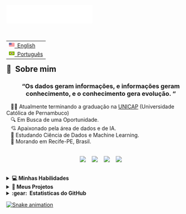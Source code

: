 <img src="svg/headline_ptbr.svg"></img>
<div>

<table align="right">
 <tr><td><a href="README_us.md"><img src="https://github.com/pedrrocabral/pedrrocabral/blob/7c4a9d0eaf8e5e1528d89a675a94da46f801ec18/svg/us-flag.png" height="15"> &nbsp;English</a></td></tr>
 <tr><td><a href="README.md"><img src="https://github.com/pedrrocabral/pedrrocabral/blob/7c4a9d0eaf8e5e1528d89a675a94da46f801ec18/svg/br-flag.png" height="15"> &nbsp;Português</a></td></tr>
</table>

## :space_invader: &nbsp;Sobre mim
<div align="center">

### “Os dados geram informações, e informações geram conhecimento, e o conhecimento gera evolução. “
</div>

&nbsp;&nbsp;&nbsp;🧑‍💻 Atualmente terminando a graduação na [UNICAP](https://portal.unicap.br/) (Universidade Católica de Pernambuco) \
&nbsp;&nbsp;&nbsp;🔍 Em Busca de uma Oportunidade.\
&nbsp;&nbsp;&nbsp;💘 Apaixonado pela área de dados e de IA.\
&nbsp;&nbsp;&nbsp;📘 Estudando Ciência de Dados e Machine Learning.\
&nbsp;&nbsp;&nbsp;🌵 Morando em Recife-PE, Brasil.
&nbsp;&nbsp;&nbsp;&nbsp;  
&nbsp;&nbsp;&nbsp;&nbsp;  
<p align="center">
  <a href="https://api.whatsapp.com/send?phone=5581998854988&text=Oii%20Pedro%2C%20peguei%20seu%20Whatsapp%20no%20Github!" target="_blank"><img src="https://img.shields.io/badge/WhatsApp-25D366?style=for-the-badge&logo=whatsapp&logoColor=white" target="_blank"></a>&nbsp;&nbsp;&nbsp;
  <a href="https://www.instagram.com/pedrrogomes" target="_blank"><img src="https://img.shields.io/badge/-Instagram-%23E4405F?style=for-the-badge&logo=instagram&logoColor=white" target="_blank"></a>&nbsp;&nbsp;&nbsp;
  <a href="https://www.linkedin.com/in/pedrrocabral/" target="_blank"><img src="https://img.shields.io/badge/-LinkedIn-%230077B5?style=for-the-badge&logo=linkedin&logoColor=white" target="_blank"></a>&nbsp;&nbsp;&nbsp;
  <a href = "mailto:pedrogomes3108@hotmail.com"><img src="https://img.shields.io/badge/Microsoft_Outlook-0078D4?style=for-the-badge&logo=microsoft-outlook&logoColor=white"></a>
  </p>

 ##
 
 <details>
  <summary><b> 💻&nbsp;Minhas Habilidades</b></summary>
  <br>
  <style="display: inline_block">
  <img alt="Pedro-Python" src="https://img.shields.io/badge/Python-14354C?style=for-the-badge&logo=python&logoColor=white">&nbsp;
  <img alt="Pedro-pandas" src="https://img.shields.io/badge/pandas-%23150458.svg?style=for-the-badge&logo=pandas&logoColor=white">&nbsp;
  <img alt="Pedro-numpy" src="https://img.shields.io/badge/numpy-%23013243.svg?style=for-the-badge&logo=numpy&logoColor=white">&nbsp;
  <img alt="Pedro-plotly" src="https://img.shields.io/badge/Plotly-%233F4F75.svg?style=for-the-badge&logo=plotly&logoColor=white">&nbsp;
  <img alt="Pedro-jupyter" src="https://img.shields.io/badge/jupyter-%23FA0F00.svg?style=for-the-badge&logo=jupyter&logoColor=white">&nbsp;<br>
  <img alt="Pedro-sklearn" src="https://img.shields.io/badge/scikit--learn-%23F7931E.svg?style=for-the-badge&logo=scikit-learn&logoColor=white">&nbsp;
  <img alt="Pedro-mysql" src="https://img.shields.io/badge/MySQL-00000F?style=for-the-badge&logo=mysql&logoColor=white">&nbsp;
  <img alt="Pedro-sqlite" src="https://img.shields.io/badge/SQLite-07405E?style=for-the-badge&logo=sqlite&logoColor=white">&nbsp;
  <img alt="Pedro-vscod" src="https://img.shields.io/badge/Visual_Studio_Code-0078D4?style=for-the-badge&logo=visual%20studio%20code&logoColor=white">&nbsp;
  <br>
   </details>
  
 <details>
  <summary><b>📂 Meus Projetos</b></summary>
   <br/>
   <table align="center">
    <tr><td>Pojeto</a></td><td>Descrição</a></td><td>Linguagem</a></td><td>Link</a></td></tr>
    <tr><td>DataFake</a></td><td>Biblioteca gerador de dados para teste</a></td><td><img src="https://github.com/devicons/devicon/blob/1119b9f84c0290e0f0b38982099a2bd027a48bf1/icons/python/python-original.svg" height="25"></a></td><td>https://github.com/pedrrocabral/DataFake</a></td></tr/>
   <tr><td>Analise de Dados</a></td><td>Analise de Dados do Kaggle</a></td><td><img src="https://github.com/devicons/devicon/blob/1119b9f84c0290e0f0b38982099a2bd027a48bf1/icons/python/python-original.svg" height="25"><img src="https://github.com/devicons/devicon/blob/1119b9f84c0290e0f0b38982099a2bd027a48bf1/icons/jupyter/jupyter-original-wordmark.svg" height="25"></a></td><td>https://github.com/pedrrocabral/Analise-de-dados</a></td></tr/>
  <tr><td>Ciência de Dados</a></td><td>Repositório de Armazenamento de Scripts de Data Science</a></td><td><img src="https://github.com/devicons/devicon/blob/1119b9f84c0290e0f0b38982099a2bd027a48bf1/icons/python/python-original.svg" height="25"><img src="https://github.com/devicons/devicon/blob/1119b9f84c0290e0f0b38982099a2bd027a48bf1/icons/jupyter/jupyter-original-wordmark.svg" height="25"></a></td><td>https://github.com/pedrrocabral/Ciencia-de-Dados</a></td></tr/>
   </table>
   <br/> 
 </details>
  
  
 <details>
  <summary><b>:gear: &nbsp;Estatisticas do GitHub</b></summary>
  <br>
    <p align="center">
        <img height="150px" src="https://github-readme-streak-stats.herokuapp.com?user=pedrrocabral&theme=onedark&hide_border=true">
    </p>
    <div align="center">
  <a href="https://github.com/pedrrocabral">
  <img height="150em" src="https://github-readme-stats.vercel.app/api?username=pedrrocabral&show_icons=true&theme=onedark&include_all_commits=true&count_private=true">
  <img height="150em" src="https://github-readme-stats.vercel.app/api/top-langs/?username=pedrrocabral&layout=compact&langs_count=7&theme=onedark">
    <div align="center"><br>
  <a href="https://github.com/pedrrocabral">
  <img height="150em" src="https://github-profile-trophy.vercel.app/?username=pedrrocabral&theme=onedark">
</div>
</details>  

 ![Snake animation](https://github.com/pedrrocabral/pedrrocabral/blob/output/github-contribution-grid-snake.svg)
